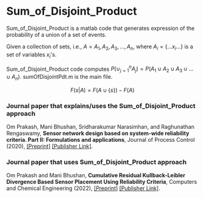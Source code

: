 # Sum_of_Disjoint_Product
Sum_of_Disjoint_Product is a matlab code that generates expression of the probability of a union of a set of events.

Given a collection of sets, i.e., $A = {{A_1, A_2, A_3, ..., A_n }}$, where $A_i = \{ ... x_i ...\}$ is a set of variables $x_i$'s.

Sum_of_Disjoint_Product code computes $P(\cup_{j=1}^{n} A_j) = P(A_1 \cup A_2 \cup A_3 \cup ... \cup A_n)$. sumOfDisjointPdt.m is the main file.

$$F(s|A) = F(A \cup \{s\}) - F(A)$$

### Journal paper that explains/uses the Sum_of_Disjoint_Product approach
Om Prakash, Mani Bhushan, Sridharakumar Narasimhan, and Raghunathan Rengaswamy, **Sensor network design based on system-wide reliability criteria. Part II: Formulations and applications**, Journal of Process Control (2020), [[Preprint]](https://drive.google.com/file/d/1PqAY6-jARnmjGMOLtWvN_7wooC0dCsOp/view?usp=sharing) [[Publisher Link]](https://doi.org/10.1016/j.jprocont.2020.07.004).


### Journal paper that uses Sum_of_Disjoint_Product approach
Om Prakash and Mani Bhushan, **Cumulative Residual Kullback-Leibler Divergence Based Sensor Placement Using Reliability Criteria**, Computers and Chemical Engineering (2022), [[Preprint]](https://drive.google.com/file/d/1iHvLlWWVrciz0N6byXe2-KmMUldbvSA4/view?usp=sharing) [[Publisher Link]]().
